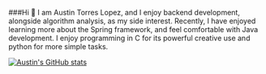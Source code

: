 ###Hi 👋 
I am Austin Torres Lopez, and I enjoy backend development, alongside algorithm analysis, as my side interest. Recently, I have enjoyed learning more about the Spring framework, and feel comfortable with Java development. I enjoy programming in C for its powerful creative use and python for more simple tasks. 

[![Austin's GitHub stats](https://github-readme-stats.vercel.app/api?username=Austin-Torres-Lopez)](https://github.com/Austin-Torres-Lopez/github-readme-stats)
